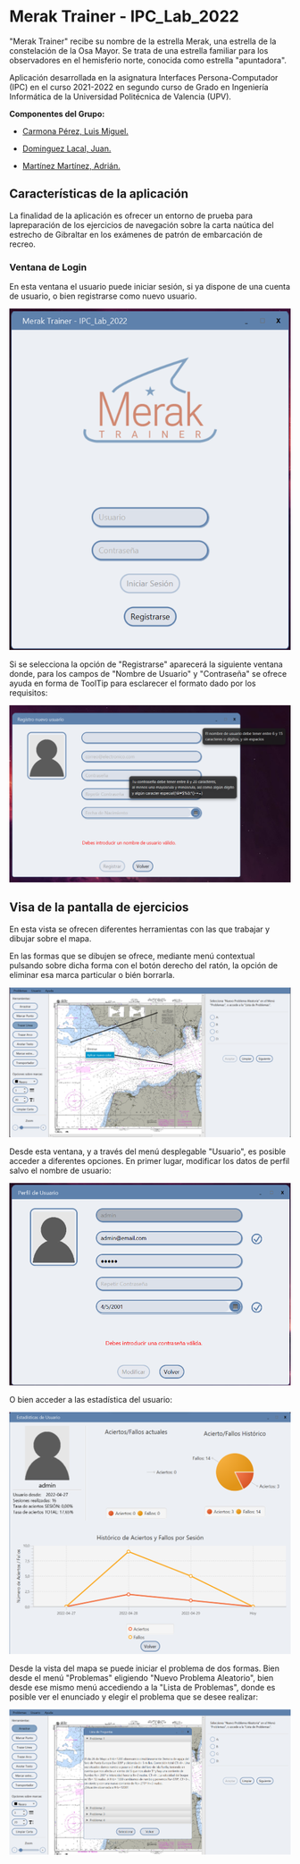 # Merak Trainer - IPC_Lab_2022

"Merak Trainer" recibe su nombre de la estrella Merak, una estrella de la constelación de la Osa Mayor. Se trata de una estrella familiar para los observadores en el hemisferio norte, conocida como estrella "apuntadora".

Aplicación desarrollada en la asignatura Interfaces Persona-Computador (IPC) en el curso 2021-2022 en segundo curso de Grado en Ingeniería Informática de la Universidad Politécnica de Valencia (UPV).

**Componentes del Grupo:**

* [Carmona Pérez, Luis Miguel.](https://github.com/luismi2801)

* [Dominguez Lacal, Juan. ](https://github.com/jdomlac)

* [Martínez Martínez, Adrián.](https://github.com/adrimrtnz)

## Características de la aplicación

La finalidad de la aplicación es ofrecer un entorno de prueba para lapreparación de los ejercicios de navegación sobre la carta naútica del estrecho de Gibraltar en los exámenes de patrón de embarcación de recreo.

### Ventana de Login

En esta ventana el usuario puede iniciar sesión, si ya dispone de una cuenta de usuario, o bien registrarse como nuevo usuario.

<img title="" src="img\login.png" alt="login.png" data-align="center">

Si se selecciona la opción de "Registrarse" aparecerá la siguiente ventana donde, para los campos de "Nombre de Usuario" y "Contraseña" se ofrece ayuda en forma de ToolTip para esclarecer el formato dado por los requisitos:

<img title="" src="img\registro.png" alt="login.png" data-align="center">

## Visa de la pantalla de ejercicios

En esta vista se ofrecen diferentes herramientas con las que trabajar y dibujar sobre el mapa.

En las formas que se dibujen se ofrece, mediante menú contextual pulsando sobre dicha forma con el botón derecho del ratón, la opción de eliminar esa marca particular o bién borrarla.

<img title="" src="img\vistamapa.png" alt="login.png" data-align="center">

Desde esta ventana, y a través del menú desplegable "Usuario", es posible acceder a diferentes opciones. En primer lugar, modificar los datos de perfil salvo el nombre de usuario:

<img title="" src="img\modificar.png" alt="login.png" data-align="center">

O bien acceder a las estadística del usuario:

<img title="" src="img\estadisticas.png" alt="login.png" data-align="center">

Desde la vista del mapa se puede iniciar el problema de dos formas. Bien desde el menú "Problemas" eligiendo "Nuevo Problema Aleatorio", bien desde ese mismo menú accediendo a la "Lista de Problemas", donde es posible ver el enunciado y elegir el problema que se desee realizar:

<img title="" src="img\listaproblemas.png" alt="login.png" data-align="center">